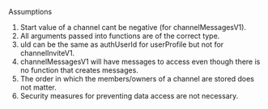 Assumptions 
1. Start value of a channel cant be negative (for channelMessagesV1).
2. All arguments passed into functions are of the correct type.
3. uId can be the same as authUserId for userProfile but not for channelInviteV1.
4. channelMessagesV1 will have messages to access even though there is no function that creates messages.
5. The order in which the members/owners of a channel are stored does not matter.
6. Security measures for preventing data access are not necessary.
